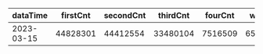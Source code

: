 |dataTime|firstCnt|secondCnt|thirdCnt|fourCnt|winCnt|vrate|wrate|
|-|-|-|-|-|-|-|-|
|2023-03-15|44828301|44412554|33480104|7516509|6548054|0%|0%|